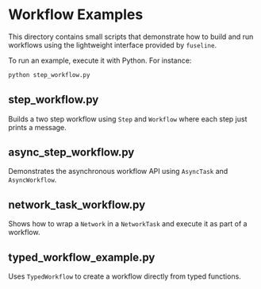 # Workflow Examples

This directory contains small scripts that demonstrate how to build and run
workflows using the lightweight interface provided by ``fuseline``.

To run an example, execute it with Python. For instance:

```bash
python step_workflow.py
```

## step_workflow.py

Builds a two step workflow using ``Step`` and ``Workflow`` where each step just
prints a message.

## async_step_workflow.py

Demonstrates the asynchronous workflow API using ``AsyncTask`` and ``AsyncWorkflow``.

## network_task_workflow.py

Shows how to wrap a ``Network`` in a ``NetworkTask`` and execute it as part of a
workflow.

## typed_workflow_example.py

Uses ``TypedWorkflow`` to create a workflow directly from typed functions.
